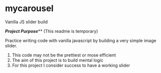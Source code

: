 # mycarousel
Vanilla JS slider build

***Project Purpose*****
(This readme is temporary)

Practice writing code with vanilla javascript by building a very simple image slider.
  1. This code may not be the prettiest or mose efficient
  2. The aim of this project is to build mental logic
  3. For this project I consider success to have a working slider
